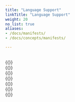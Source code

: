 ```yaml
---
title: "Language Support"
linkTitle: "Language Support"
weight: 20
no_list: true
aliases:
- /docs/manifests/
- /docs/concepts/manifests/

---
```


<br/>
<div class="row" style="max-width: 900px;">
    <div class="col-sm-6 col-md-4 col-lg-4">
        {{<card-icon
            border="transparent"
            src="/images/go.png"
            title="Golang"
            link="/docs/languages/golang/"
        >}}
    </div>
    <div class="col-sm-6 col-md-4 col-lg-4">
        {{<card-icon
            border="transparent"
            src="/images/helm.png"
            title="Helm"
            link="/docs/languages/helm/"
        >}}
    </div>
    <div class="col-sm-6 col-md-4 col-lg-4">
        {{<card-icon
            border="transparent"
            src="/images/java.png"
            title="Java"
            link="/docs/languages/java/"
        >}}
    </div>
    <div class="col-sm-6 col-md-4 col-lg-4">
        {{<card-icon
            border="transparent"
            src="/images/nodejs.png"
            title="NodeJS"
            link="/docs/languages/nodejs/"
        >}}
    </div>
    <div class="col-sm-6 col-md-4 col-lg-4">
        {{<card-icon
            border="transparent"
            src="/images/php.png"
            title="PHP"
            link="/docs/languages/php/"
        >}}
    </div>
    <div class="col-sm-6 col-md-4 col-lg-4">
        {{<card-icon
            border="transparent"
            src="/images/python.png"
            title="Python"
            link="/docs/languages/python/"
        >}}
    </div>
    <div class="col-sm-6 col-md-4 col-lg-4">
        {{<card-icon
            border="transparent"
            src="/images/rust.png"
            title="Rust"
            link="/docs/languages/rust/"
        >}}
    </div>
</div>
